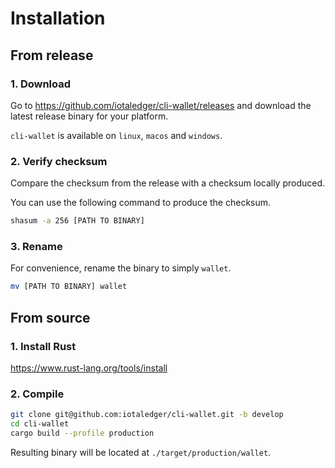 # Installation

## From release

### 1. Download

Go to https://github.com/iotaledger/cli-wallet/releases and download the latest release binary for your platform.

`cli-wallet` is available on `linux`, `macos` and `windows`.

### 2. Verify checksum

Compare the checksum from the release with a checksum locally produced.

You can use the following command to produce the checksum.
```sh
shasum -a 256 [PATH TO BINARY]
```

### 3. Rename

For convenience, rename the binary to simply `wallet`.

```sh
mv [PATH TO BINARY] wallet
```

## From source

### 1. Install Rust

https://www.rust-lang.org/tools/install

### 2. Compile

```sh
git clone git@github.com:iotaledger/cli-wallet.git -b develop
cd cli-wallet
cargo build --profile production
```

Resulting binary will be located at `./target/production/wallet`.
